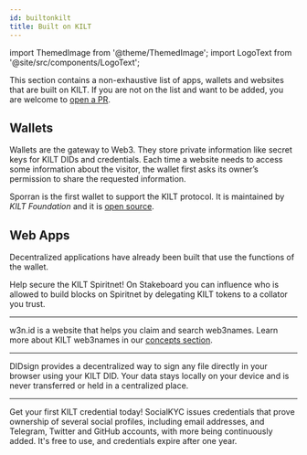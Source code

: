 ```yaml
---
id: builtonkilt
title: Built on KILT
---
```


import ThemedImage from '@theme/ThemedImage';
import LogoText from '@site/src/components/LogoText';

This section contains a non-exhaustive list of apps, wallets and websites that are built on KILT.
If you are not on the list and want to be added, you are welcome to [open a PR](https://github.com/KILTprotocol/docs/edit/master/docs/develop/05_builtonkilt.md).

## Wallets

Wallets are the gateway to Web3.
They store private information like secret keys for KILT DIDs and credentials.
Each time a website needs to access some information about the visitor, the wallet first asks its owner’s permission to share the requested information.


<LogoText
    linkTo='https://sporran.org'
    srcLight='/img/showcase/sporran_light.svg'
    srcDark='/img/showcase/sporran_dark.svg'
    width='90'
    alt='bte-sporran-wallet-logo'>
    Sporran is the first wallet to support the KILT protocol.
    It is maintained by _KILT Foundation_ and it is [open source](https://github.com/KILT-Foundation/sporran-extension).
</LogoText>

## Web Apps

Decentralized applications have already been built that use the functions of the wallet.

<LogoText
    linkTo='https://stakeboard.kilt.io/'
    srcLight='/img/showcase/stakeboard_light.svg'
    srcDark='/img/showcase/stakeboard_dark.svg'
    width='180'
    alt='bte-stakeboard-logo'>
    Help secure the KILT Spiritnet!
    On Stakeboard you can influence who is allowed to build blocks on Spiritnet by delegating KILT tokens to a collator you trust.
</LogoText>

---

<LogoText
    linkTo='https://w3n.id'
    srcLight='/img/showcase/w3n_light.svg'
    srcDark='/img/showcase/w3n_dark.svg'
    width='80'
    alt='bte-w3n-id-logo'>
    w3n.id is a website that helps you claim and search web3names.
    Learn more about KILT web3names in our [concepts section](../concepts/03_web3names.md).
</LogoText>

---

<LogoText
    linkTo='https://didsign.io/'
    srcLight='/img/showcase/didsign_light.svg'
    srcDark='/img/showcase/didsign_dark.svg'
    width='140'
    alt='bte-didsign-logo'>
    DIDsign provides a decentralized way to sign any file directly in your browser using your KILT DID.
    Your data stays locally on your device and is never transferred or held in a centralized place. 
</LogoText>

---

<LogoText
    linkTo='https://socialkyc.io/'
    srcLight='/img/showcase/skyc_light.svg'
    srcDark='/img/showcase/skyc_dark.svg'
    width='110'
    alt='bte-socialkyc-logo'>
    Get your first KILT credential today!
    SocialKYC issues credentials that prove ownership of several social profiles, including email addresses, and Telegram, Twitter and GitHub accounts, with more being continuously added.
    It's free to use, and credentials expire after one year.
</LogoText>
